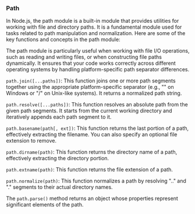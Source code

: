 ### Path

In Node.js, the path module is a built-in module that provides utilities for working with file and directory paths. 
It is a fundamental module used for tasks related to path manipulation and normalization. Here are some of the key 
functions and concepts in the path module:

The path module is particularly useful when working with file I/O operations, such as reading and writing files, 
or when constructing file paths dynamically. It ensures that your code works correctly across different 
operating systems by handling platform-specific path separator differences.

`path.join([...paths])`: This function joins one or more path segments together using the appropriate platform-specific 
separator (e.g., "\" on Windows or "/" on Unix-like systems). It returns a normalized path string.

`path.resolve([...paths])`: This function resolves an absolute path from the given path segments. 
It starts from the current working directory and iteratively appends each path segment to it.

`path.basename(path[, ext])`: This function returns the last portion of a path, effectively extracting the filename. 
You can also specify an optional file extension to remove.

`path.dirname(path)`: This function returns the directory name of a path, effectively extracting the directory portion.

`path.extname(path)`: This function returns the file extension of a path.

`path.normalize(path)`: This function normalizes a path by resolving ".." and "." segments to their actual directory names.

The `path.parse()` method returns an object whose properties represent significant elements of the path. 
